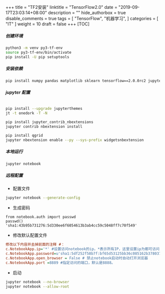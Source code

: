 +++
title = "TF2安装"
linktitle = "TensorFlow2.0"
date = "2019-09-17T23:03:14+08:00"
description = ""
hide_authorbox = true
disable_comments = true
tags = [
    "TensorFlow",
    "机器学习",
] 
categories = [
    "IT"
]
weight = 10
draft = false
+++
[TOC]


##### 创建环境
```bash
python3 -m venv py3-tf-env
source py3-tf-env/bin/activate
pip install -U pip setuptools
```

##### 安装依赖
```bash
pip install numpy pandas matplotlib sklearn tensorflow==2.0.0rc2 jupyter
```

##### jupyter 配置
```bash

pip install --upgrade jupyterthemes
jt -t onedork -T -N

pip install jupyter_contrib_nbextensions
jupyter contrib nbextension install

pip install qgrid
jupyter nbextension enable --py --sys-prefix widgetsnbextension
```

##### 本地运行
```bash
jupyter notebook
```

##### 远程配置
* 配置文件
```bash
jupyter notebook --generate-config
```
* 生成密码
```ipython
from notebook.auth import passwd
passwd()
'sha1:43b95b731276:5d330ee6f6054613b3ab4cc59c5048ff7c70f549'
```
* 修改默认配置文件
```ini
修改以下内容并去掉前面的注释 #：
c.NotebookApp.ip='*' #设置访问notebook的ip，*表示所有IP，这里设置ip为都可访问
c.NotebookApp.password=u'sha1:5df252f58b7f:bf65d53125bb36c085162b3780377f66d73972d1' #填写刚刚生成的密文
c.NotebookApp.open_browser = False # 禁止notebook启动时自动打开浏览器
c.NotebookApp.port =8889 #指定访问的端口，默认是8888。
```
* 启动
```bash
jupyter notebook --no-browser
jupyter notebook --allow-root 
```